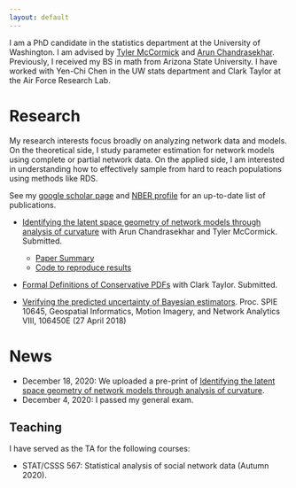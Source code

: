 ```yaml
---
layout: default
---
```


I am a PhD candidate in the statistics department at the University of Washington. I am advised by [Tyler McCormick](https://thmccormick.github.io/) and [Arun Chandrasekhar](https://web.stanford.edu/~arungc/). Previously, I received my BS in math from Arizona State University. I have worked with Yen-Chi Chen in the UW stats department and Clark Taylor at the Air Force Research Lab. 


# Research
My research interests focus broadly on analyzing network data and models. On the theoretical side, I study parameter estimation for network models using complete or partial network data. On the applied side, I am interested in understanding how to effectively sample from hard to reach populations using methods like RDS.

See my [google scholar page](https://scholar.google.com/citations?user=Ab-RAckAAAAJ&hl=en) and [NBER profile](https://www.nber.org/people/shane_lubold?page=1&perPage=50) for an up-to-date list of publications. 

- [Identifying the latent space geometry of network models through analysis of curvature](https://arxiv.org/abs/2012.10559) with Arun Chandrasekhar and Tyler McCormick. Submitted.
     - [Paper Summary](another-page.md)
     - [Code to reproduce results](https://github.com/slubold/LS_Geometry)

- [Formal Definitions of Conservative PDFs](https://arxiv.org/pdf/1912.06780) with Clark Taylor. Submitted.

- [Verifying the predicted uncertainty of Bayesian estimators](https://www.spiedigitallibrary.org/conference-proceedings-of-spie/10645/106450E/Verifying-the-predicted-uncertainty-of-Bayesian-estimators/10.1117/12.2304954.short?SSO=1). Proc. SPIE 10645, Geospatial Informatics, Motion Imagery, and Network Analytics VIII, 106450E (27 April 2018)



# News 
- December 18, 2020: We uploaded a pre-print of [Identifying the latent space geometry of network models through analysis of curvature](https://arxiv.org/abs/2012.10559). 
- December 4, 2020: I passed my general exam. 


## Teaching

I have served as the TA for the following courses:
- STAT/CSSS 567: Statistical analysis of social network data (Autumn 2020). 


